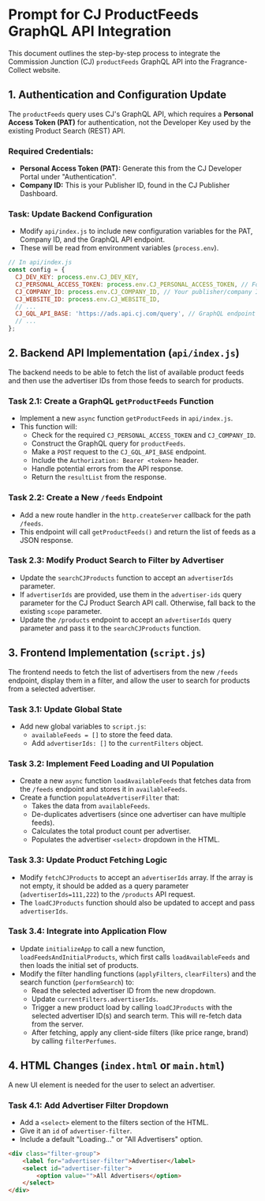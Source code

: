 # Prompt for CJ ProductFeeds GraphQL API Integration

This document outlines the step-by-step process to integrate the Commission Junction (CJ) `productFeeds` GraphQL API into the Fragrance-Collect website.

## 1. Authentication and Configuration Update

The `productFeeds` query uses CJ's GraphQL API, which requires a **Personal Access Token (PAT)** for authentication, not the Developer Key used by the existing Product Search (REST) API.

### Required Credentials:
- **Personal Access Token (PAT):** Generate this from the CJ Developer Portal under "Authentication".
- **Company ID:** This is your Publisher ID, found in the CJ Publisher Dashboard.

### Task: Update Backend Configuration
- Modify `api/index.js` to include new configuration variables for the PAT, Company ID, and the GraphQL API endpoint.
- These will be read from environment variables (`process.env`).

```javascript
// In api/index.js
const config = {
  CJ_DEV_KEY: process.env.CJ_DEV_KEY,
  CJ_PERSONAL_ACCESS_TOKEN: process.env.CJ_PERSONAL_ACCESS_TOKEN, // For GraphQL
  CJ_COMPANY_ID: process.env.CJ_COMPANY_ID, // Your publisher/company ID
  CJ_WEBSITE_ID: process.env.CJ_WEBSITE_ID,
  // ...
  CJ_GQL_API_BASE: 'https://ads.api.cj.com/query', // GraphQL endpoint
  // ...
};
```

## 2. Backend API Implementation (`api/index.js`)

The backend needs to be able to fetch the list of available product feeds and then use the advertiser IDs from those feeds to search for products.

### Task 2.1: Create a GraphQL `getProductFeeds` Function
- Implement a new `async` function `getProductFeeds` in `api/index.js`.
- This function will:
    - Check for the required `CJ_PERSONAL_ACCESS_TOKEN` and `CJ_COMPANY_ID`.
    - Construct the GraphQL query for `productFeeds`.
    - Make a `POST` request to the `CJ_GQL_API_BASE` endpoint.
    - Include the `Authorization: Bearer <token>` header.
    - Handle potential errors from the API response.
    - Return the `resultList` from the response.

### Task 2.2: Create a New `/feeds` Endpoint
- Add a new route handler in the `http.createServer` callback for the path `/feeds`.
- This endpoint will call `getProductFeeds()` and return the list of feeds as a JSON response.

### Task 2.3: Modify Product Search to Filter by Advertiser
- Update the `searchCJProducts` function to accept an `advertiserIds` parameter.
- If `advertiserIds` are provided, use them in the `advertiser-ids` query parameter for the CJ Product Search API call. Otherwise, fall back to the existing `scope` parameter.
- Update the `/products` endpoint to accept an `advertiserIds` query parameter and pass it to the `searchCJProducts` function.

## 3. Frontend Implementation (`script.js`)

The frontend needs to fetch the list of advertisers from the new `/feeds` endpoint, display them in a filter, and allow the user to search for products from a selected advertiser.

### Task 3.1: Update Global State
- Add new global variables to `script.js`:
    - `availableFeeds = []` to store the feed data.
    - Add `advertiserIds: []` to the `currentFilters` object.

### Task 3.2: Implement Feed Loading and UI Population
- Create a new `async` function `loadAvailableFeeds` that fetches data from the `/feeds` endpoint and stores it in `availableFeeds`.
- Create a function `populateAdvertiserFilter` that:
    - Takes the data from `availableFeeds`.
    - De-duplicates advertisers (since one advertiser can have multiple feeds).
    - Calculates the total product count per advertiser.
    - Populates the advertiser `<select>` dropdown in the HTML.

### Task 3.3: Update Product Fetching Logic
- Modify `fetchCJProducts` to accept an `advertiserIds` array. If the array is not empty, it should be added as a query parameter (`advertiserIds=111,222`) to the `/products` API request.
- The `loadCJProducts` function should also be updated to accept and pass `advertiserIds`.

### Task 3.4: Integrate into Application Flow
- Update `initializeApp` to call a new function, `loadFeedsAndInitialProducts`, which first calls `loadAvailableFeeds` and then loads the initial set of products.
- Modify the filter handling functions (`applyFilters`, `clearFilters`) and the search function (`performSearch`) to:
    - Read the selected advertiser ID from the new dropdown.
    - Update `currentFilters.advertiserIds`.
    - Trigger a new product load by calling `loadCJProducts` with the selected advertiser ID(s) and search term. This will re-fetch data from the server.
    - After fetching, apply any client-side filters (like price range, brand) by calling `filterPerfumes`.

## 4. HTML Changes (`index.html` or `main.html`)

A new UI element is needed for the user to select an advertiser.

### Task 4.1: Add Advertiser Filter Dropdown
- Add a `<select>` element to the filters section of the HTML.
- Give it an `id` of `advertiser-filter`.
- Include a default "Loading..." or "All Advertisers" option.

```html
<div class="filter-group">
    <label for="advertiser-filter">Advertiser</label>
    <select id="advertiser-filter">
        <option value="">All Advertisers</option>
    </select>
</div>
```
